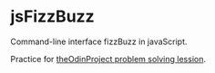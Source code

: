 # jsFizzBuzz

Command-line interface fizzBuzz in javaScript.

Practice for [theOdinProject problem solving lession](https://www.theodinproject.com/paths/foundations/courses/foundations/lessons/problem-solving).
